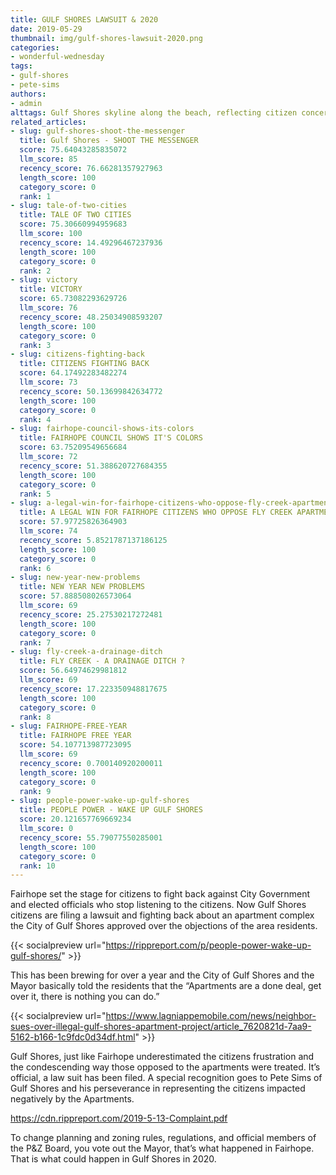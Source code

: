 ```yaml
---
title: GULF SHORES LAWSUIT & 2020
date: 2019-05-29
thumbnail: img/gulf-shores-lawsuit-2020.png
categories:
- wonderful-wednesday
tags:
- gulf-shores
- pete-sims
authors:
- admin
alttags: Gulf Shores skyline along the beach, reflecting citizen concerns over city development approvals and a pending lawsuit
related_articles:
- slug: gulf-shores-shoot-the-messenger
  title: Gulf Shores - SHOOT THE MESSENGER
  score: 75.64043285835072
  llm_score: 85
  recency_score: 76.66281357927963
  length_score: 100
  category_score: 0
  rank: 1
- slug: tale-of-two-cities
  title: TALE OF TWO CITIES
  score: 75.30660994959683
  llm_score: 100
  recency_score: 14.49296467237936
  length_score: 100
  category_score: 0
  rank: 2
- slug: victory
  title: VICTORY
  score: 65.73082293629726
  llm_score: 76
  recency_score: 48.25034908593207
  length_score: 100
  category_score: 0
  rank: 3
- slug: citizens-fighting-back
  title: CITIZENS FIGHTING BACK
  score: 64.17492283482274
  llm_score: 73
  recency_score: 50.13699842634772
  length_score: 100
  category_score: 0
  rank: 4
- slug: fairhope-council-shows-its-colors
  title: FAIRHOPE COUNCIL SHOWS IT'S COLORS
  score: 63.75209549656684
  llm_score: 72
  recency_score: 51.388620727684355
  length_score: 100
  category_score: 0
  rank: 5
- slug: a-legal-win-for-fairhope-citizens-who-oppose-fly-creek-apartments
  title: A LEGAL WIN FOR FAIRHOPE CITIZENS WHO OPPOSE FLY CREEK APARTMENTS
  score: 57.97725826364903
  llm_score: 74
  recency_score: 5.8521787137186125
  length_score: 100
  category_score: 0
  rank: 6
- slug: new-year-new-problems
  title: NEW YEAR NEW PROBLEMS
  score: 57.888508026573064
  llm_score: 69
  recency_score: 25.27530217272481
  length_score: 100
  category_score: 0
  rank: 7
- slug: fly-creek-a-drainage-ditch
  title: FLY CREEK - A DRAINAGE DITCH ?
  score: 56.64974629981812
  llm_score: 69
  recency_score: 17.223350948817675
  length_score: 100
  category_score: 0
  rank: 8
- slug: FAIRHOPE-FREE-YEAR
  title: FAIRHOPE FREE YEAR
  score: 54.107713987723095
  llm_score: 69
  recency_score: 0.700140920200011
  length_score: 100
  category_score: 0
  rank: 9
- slug: people-power-wake-up-gulf-shores
  title: PEOPLE POWER - WAKE UP GULF SHORES
  score: 20.121657769669234
  llm_score: 0
  recency_score: 55.79077550285001
  length_score: 100
  category_score: 0
  rank: 10
---
```

Fairhope set the stage for citizens to fight back against City Government and elected officials who stop listening to the citizens. Now Gulf Shores citizens are filing a lawsuit and fighting back about an apartment complex the City of Gulf Shores approved over the objections of the area residents.

{{< socialpreview url="https://rippreport.com/p/people-power-wake-up-gulf-shores/" >}}

This has been brewing for over a year and the City of Gulf Shores and the Mayor basically told the residents that the “Apartments are a done deal, get over it, there is nothing you can do.”

{{< socialpreview url="https://www.lagniappemobile.com/news/neighbor-sues-over-illegal-gulf-shores-apartment-project/article_7620821d-7aa9-5162-b166-1c9fdc0d34df.html" >}}

Gulf Shores, just like Fairhope underestimated the citizens frustration and the condescending way those opposed to the apartments were treated. It’s official, a law suit has been filed. A special recognition goes to Pete Sims of Gulf Shores and his perseverance in representing the citizens impacted negatively by the Apartments.

https://cdn.rippreport.com/2019-5-13-Complaint.pdf

To change planning and zoning rules, regulations, and official members of the P&Z Board, you vote out the Mayor, that’s what happened in Fairhope. That is what could happen in Gulf Shores in 2020.

